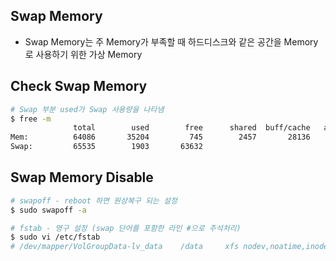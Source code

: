 ## Swap Memory
- Swap Memory는 주 Memory가 부족할 때 하드디스크와 같은 공간을 Memory로 사용하기 위한 가상 Memory

## Check Swap Memory
```bash
# Swap 부분 used가 Swap 사용량을 나타냄
$ free -m
              total        used        free      shared  buff/cache   available
Mem:          64086       35204         745        2457       28136       25517
Swap:         65535        1903       63632
```

## Swap Memory Disable
```bash
# swapoff - reboot 하면 원상복구 되는 설정
$ sudo swapoff -a

# fstab - 영구 설정 (swap 단어를 포함한 라인 #으로 주석처리)
$ sudo vi /etc/fstab
# /dev/mapper/VolGroupData-lv_data    /data     xfs nodev,noatime,inode64,allocsize=16m  0 0
```